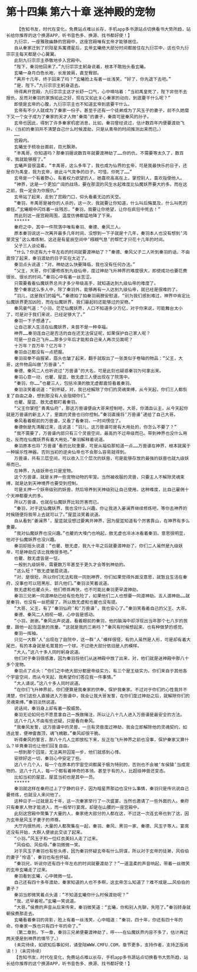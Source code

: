 # 第十四集 第六十章 迷神殿的宠物
        【告知书友，时代在变化，免费站点难以长存，手机app多书源站点切换看书大势所趋，站长给你推荐的这个换源APP，听书音色多、换源、找书都好使！】
       九衍宗，一座雅致幽静的宫殿中，这座宫殿唯有玄帝才能够居住。
       自从秦家迁到了炽阳星系寓德星后，玄帝玄曦绝大部分时间都居住在九衍宗中，这也令九衍宗宗主每天都是小心翼翼。
       此刻九衍宗宗主恭敬地步入宫殿中。
       “陛下，秦羽他回来了。”九衍宗宗主躬身说着，根本不敢抬头看玄曦。
       玄曦一身月白色长袍，长发披肩，直至臀部。
       “离开十几年，终于回来了吗？”玄曦脸上有着一丝浅笑，“好了，你先退下去吧。”
       “是，陛下。”九衍宗宗主躬身退去。
       待得离开宫殿，九衍宗宗主这才长舒一口气，心中嘀咕着：“当初禹皇死了，陛下非但不去报仇，反而对秦羽的家族如此之好，现在又如此关心秦家的动向，到底要干什么呢？”
       即使是玄帝的心腹，九衍宗宗主也不知道玄帝到底要干什么。
       玄帝有不少人就成为了秦家一份子，甚至于还有一个徒弟成为了风玉子的妻子，前不久她麾下又一个女子成为了秦家的天才人物‘秦南’的妻子，秦南可是秦风的孙子。
       玄帝也因此，得到了许多秦家机密消息，比如，秦羽曾经说过，估计数百年内便要渡劫飞升。（当初的秦羽并不清楚自己什么时候渡劫，只是从青帝的时间推测出来而已。）
       ……
       宫殿内。
       玄曦坐于梳妆台面前，目光飘渺。
       “丰禹哥，你知道吗？那秦羽据说数百年就要渡神劫了……你的仇，不需要等太久了，数百年，我就能够报了。”
       玄曦声音很温柔，“丰禹哥，这么多年了，我也成为仙界的玄帝，可是我最快乐的日子，还是你为禹皇，我为玄帝，彼此斗气竞争的日子。可惜，你死了……”
       玄帝是一个有着野心，有着权力欲望的人，她喜欢高高在上，掌控别人，喜欢指使他人。
       “神界，这是一个更加广阔的战场，要在那混的风生水起难度比仙魔妖界要大的多。而在这之前，我一定会为你报仇。”
       玄帝站了起来，走到了宫殿门口，仰头看着无边的天空。
       “秦羽，丰禹哥是被你的人杀的，这一次，我就要让你知道，什么叫后悔莫及，什么叫死的癫狂。”玄曦眼中闪烁着一丝残忍，“秦羽，我要让你绝望，让你在疯狂中死去！”
       而此刻这一座宫殿周围，温度仿佛都猛地降了下来。
       ******
       秦府之中，其中一件院落中唯有秦羽、秦德、秦风三人。
       原本秦羽说这一次离开最多几年时间，没想到一下子就是十几年，秦羽本人也没有想到‘鸿蒙灵宝’这么难炼制，这还是有星辰空间中‘糨糊气息’的帮忙才只花十几年的时间。
       父子三人谈论着。
       “什么？你还有九十年左右的时间就要渡神劫了？”秦德、秦风父子二人听到秦羽的话，不由震惊了起来，秦羽渡劫的日子实在太近了。
       秦羽点头说道：“对，神劫这么快要降临，我也没有任何办法。”
       “父王，大哥，你们要修炼到九级仙帝，度过神劫飞升神界的难度很大，即使成功也要花费很长、很长的时间。”秦羽心中有着一丝苦涩。
       只需要看看仙魔妖界总共才多少帝级高手，就知道达到九级仙帝的难度了。
       整个秦家这么多人中，除了秦羽外，能够再有一人达到九级仙帝，就已经是很难的了。
       “羽儿，这是我们的福气。”秦德拍了拍秦羽肩膀安慰道，“别为我们感到难过，神界中肯定比仙魔妖界更加凶险，而在仙魔妖界，我们最起码还能够过的安稳。”
       秦风豪气道：“小羽，茫茫仙魔妖界，人口不知道多少万亿，对于你来说，可能舞台太小了，可是对于我们来说，已经足够大了。”
       秦羽一下子想通了。
       让自己家人生活在仙魔妖界，未尝不是一种幸福。
       神界……秦羽连自己是否活的自在还无法保证呢，如果保护自己家人呢？
       可是一旦自己飞升……那多少年后才能和自己亲人再次见面呢？
       十万年？百万年？亿万年？
       秦羽自己都没有一点把握。
       秦羽双拳不由握紧，眉头也皱了起来，翻手就取出了一张类似于卷轴的物品：“父王，大哥，这件物品叫做‘万兽谱’。”
       秦德、秦风二人也听说过‘万兽谱’的大名，可是此刻也疑惑秦羽为何拿出来。
       秦羽心意一动，也瞿、屋蓝、敖无虚三人便出现在了院落中。
       “秦羽，你……”也瞿三人，包括冷漠的敖无虚都震惊看着秦羽。
       秦羽淡笑着说道：“别怀疑，对，我已经解除了你们的灵魂束缚，从今天起，你们三人都恢复了自由之身，想到那没有人会阻碍你们。”
       也瞿、屋蓝、敖无虚都盯着秦羽。
       “父王你掌控‘青禹仙府’，那这万兽谱便由大哥来控制吧，大哥，你滴血认主，从今天起你就是万兽谱的新主人了，里面的灵兽也归你控制。”秦羽直接将‘万兽谱’递给了自己大哥。
       秦风看着眼前的万兽谱，又看了看秦羽，一时间愣住了。
       秦德倒是先清醒过来，连说道：“羽儿，这万兽谱可是有大用处的，你怎么不要了？”
       “我不需要了，万兽谱内部只有三个灵兽空间，最高的不过帝级而已。带到神界也没什么用处，反而在仙魔妖界有着大用处。”秦羽解释着说道。
       秦羽原本也将‘万兽谱’看的比较重要，可是从福伯那知道一点……万兽谱在神界，根本就属于一种娱乐性神器。否则当初的逆央仙帝也不会那么容易就得到。
       万兽谱，共有三层空间，可以收入三个层次的妖兽，可是能够存放的最强的妖兽也就九级妖帝而已。
       在神界，九级妖帝也只是宠物。
       这个万兽谱，就是关押一些宠物动物的牢笼。当然被收服的灵兽，只要主人不解除灵魂束缚，就是达到天神境界也要受到控制。
       可是关押一个妖帝级别的妖兽，然后培养到天神级别让自己使用。这种难度，比自己雇佣十个天神都要大的多。
       所以万兽谱，也就在仙魔妖界比较厉害而已。
       “秦羽，对于这仙魔妖界，我也没什么兴趣，你让我进入姜澜界继续修炼吧，等你去神界的时候随便将我带上去就可以了。”屋蓝淡笑着说道。
       自从看到‘姜澜界’，屋蓝就没想过要离开神界，因为屋蓝知道有个厉害靠山，在神界有多么重要。
       “我对仙魔妖界也没兴趣。”也瞿的大嗓门也响起，敖无虚也冷冰冰看着秦羽，意思很明显，他对于仙魔妖界也没兴趣。
       秦羽却摇头说道：“也瞿、敖无虚，我九十年之后就要渡神劫了。你们二人虽然是九级妖帝，可是神劫应该比我晚很多吧。”
       也瞿、敖无虚皆是一怔。
       一般到九级妖帝，需要数万年甚至于更久才会等到神劫的。
       “这么短？”敖无虚皱眉说道。
       “对，是很短，所以你们无法和我一同到神界，你们如果觉得外面没意思，就暂且生活在秦府，没事也可以陪黑彤、郭凡他们。”秦羽淡笑着说道。
       敖无虚和也瞿点头，他们修炼再快，也不可能比秦羽更早渡神劫。
       秦羽三兄弟一同渡神劫已经有些危险了，如果他们二人也想要一同渡神劫。五人渡神劫……就是秦羽，也没有一丝把握了。所以敖无虚和也瞿也没有提。
       “大哥、父王，有了‘秦羽仙府’和‘万兽谱’，我也安心了。”秦羽笑看着自己的父王、大哥。
       秦德、秦风二人相视一眼，心中皆是感动。
       “小羽，谢谢。”秦风出声说道，看着眼前的秦羽，他的脑海中却浮现出当年那个七八岁的孩童，跟他一起泡温泉的孩童。“这就是我的三弟吗？”秦风有时候想起来，也有种做梦的感觉。
       秦羽一挥袖。
       只见一大群‘人’出现在了庭院中，这一群‘人’模样很怪，有的人虽然是人形，可是却有着大尾巴，有的本身就是毛茸茸的一个球。不过绝大部分依旧是人的模样。
       “大人。”这八十多人同时躬身说道。
       他们对于秦羽很感激，因为秦羽将他们从迷神殿中放了出来，对，他们就是迷神殿中那八十多个宠物。
       秦羽点了点头：“你们之中绝大部分都是帝级实力，有三个是王级实力。你们来自于其他各个宇宙空间，而从今天起，我希望你们答应我一件事情。”
       “大人请说。”这八十多人同时说道。
       “在你们飞升神界前，你们便算是我秦家的供奉，保护我秦家。不过对于你们的心性我并不清楚，你们这些人直接进入万兽谱中，我会让我大哥发誓，在你们度过神劫之后，就解除你们的灵魂束缚。”秦羽淡然说道。
       说话间，秦羽身上却有着一股威势。
       秦羽无论如何也不愿意拿自己一族做赌注，所以让八十几人进入万兽谱是最安全的方法。
       这八十几人不由有些迟疑，只是看向秦风。
       “我秦风发誓，这万兽谱中的灵兽，一旦有灵兽度过神劫，我会立即解除他的灵魂契约，如违此誓，便神雷轰顶，魂飞魄散。”秦风却很干脆。
       听得秦风的誓言，那八十几人立即放松下来，反正在飞升神界之前也没事，保护秦家又算什么？毕竟秦羽也让他们回复自由。
       一想到那个囚笼，无法离开囚笼一步，他们就感到心悸。
       安排好这一切，秦羽心中安定了些。
       这八十几个人，每一个在原本的宇宙空间都属于极为特别的，否则也不会被‘车侯辕’当成宠物的。这八十几人，每一个都有着神奇的本领。甚至于有的人，比超级神兽还变态。
       比如当初的屋蓝，屋蓝当初也是其中一员。
       ******
       秦羽就这样在秦府过上了宁静的日子，因为暗星界那边也没什么事情，秦羽只是传讯说自己要修炼，也就没人来问他了。
       这种日子一过就是五十年，这一次秦家举行了一次盛宴，当然也邀请了一些外面的人。秦府只有秦家人物才能进入，而一般举行宴席，却是在山腰的一座宫殿中。
       此刻这宫殿中聚集了大量的人，秦家绝大部分的人都在这，不过这一次连玄帝也到了这，因为玄帝是风玉子妻子的师尊。
       大厅内很热闹，大量的人都聚集在一起，秦羽、秦风、黑羽一家、秦德、风玉子等人。宴席还没有开始，大群人便彼此交谈了起来。
       “小羽。”风玉子和一位红衣美妇人走了过来。
       “风伯伯、风伯母。”秦羽微微一笑。
       对于风玉子秦羽也有些头疼，因为秦羽怀疑玄帝有什么阴谋，所以对于玄帝的徒弟，风伯伯的妻子‘怜语’，秦羽也有些怀疑。
       “秦羽兄，听说你还有四十年左右的时间就要渡劫了？”一道温柔的声音响起，带着一丝微笑的玄帝玄曦走了过来。
       秦羽看到玄曦，心中微微一怔。
       自己还有四十多年渡劫，秦家知道的人也不多啊，这玄帝怎么知道了？难不成是……风伯伯的妻子？
       秦羽当即微笑着点头道：“不知道玄曦你什么时候渡劫呢？”
       “我，还早着呢。”玄曦一笑说道。
       “大哥。”侯费的声音从后来传来，秦羽微笑道：“玄曦，你和别人先聊，失陪了。”秦羽转身就朝侯费那走去。
       玄曦看着秦羽的背影，脸上有着一丝浅笑，心中暗道：“秦羽，四十年，你还有四十年的命，你秦家一族也只有四十年的命了。”
       （第二章到，下一章，秦羽三兄弟便要渡神劫了，呼~~~在仙魔妖界内容不多了，估计再过两天便是到神界的情节了。）
       (未完待续，如欲知后事如何，请登陆WWW.CMFU.COM，章节更多，支持作者，支持正版阅读！)（未完待续）
       【告知书友，时代在变化，免费站点难以长存，手机app多书源站点切换看书大势所趋，站长给你推荐的这个换源APP，听书音色多、换源、找书都好使！】